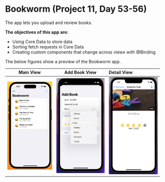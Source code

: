 #  Bookworm (Project 11, Day 53-56)

The app lets you upload and review books.

**The objectives of this app are:**
- Using Core Data to store data
- Sorting fetch requests in Core Data
- Creating custom components that change across views with @Binding

The below figures show a preview of the Bookworm app.

Main View              |  Add Book View             | Detail View   
:---------------------:|:-------------------------:|:--------------------------
![](./Images/main.png) | ![](./Images/add_book.png) | ![](./Images/detail.png)